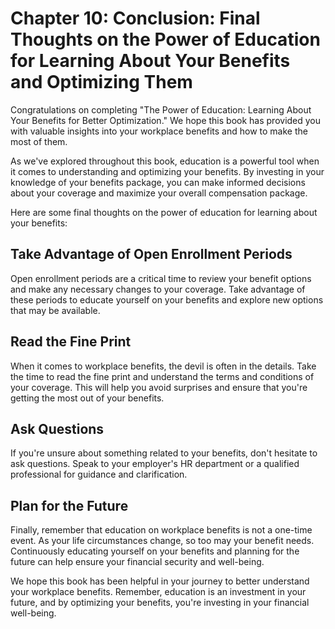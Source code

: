 Chapter 10: Conclusion: Final Thoughts on the Power of Education for Learning About Your Benefits and Optimizing Them
=====================================================================================================================

Congratulations on completing "The Power of Education: Learning About Your Benefits for Better Optimization." We hope this book has provided you with valuable insights into your workplace benefits and how to make the most of them.

As we've explored throughout this book, education is a powerful tool when it comes to understanding and optimizing your benefits. By investing in your knowledge of your benefits package, you can make informed decisions about your coverage and maximize your overall compensation package.

Here are some final thoughts on the power of education for learning about your benefits:

Take Advantage of Open Enrollment Periods
-----------------------------------------

Open enrollment periods are a critical time to review your benefit options and make any necessary changes to your coverage. Take advantage of these periods to educate yourself on your benefits and explore new options that may be available.

Read the Fine Print
-------------------

When it comes to workplace benefits, the devil is often in the details. Take the time to read the fine print and understand the terms and conditions of your coverage. This will help you avoid surprises and ensure that you're getting the most out of your benefits.

Ask Questions
-------------

If you're unsure about something related to your benefits, don't hesitate to ask questions. Speak to your employer's HR department or a qualified professional for guidance and clarification.

Plan for the Future
-------------------

Finally, remember that education on workplace benefits is not a one-time event. As your life circumstances change, so too may your benefit needs. Continuously educating yourself on your benefits and planning for the future can help ensure your financial security and well-being.

We hope this book has been helpful in your journey to better understand your workplace benefits. Remember, education is an investment in your future, and by optimizing your benefits, you're investing in your financial well-being.
